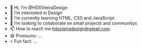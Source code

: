 - 👋 Hi, I’m @HDSVieiraDesign
- 👀 I’m interested in Design
- 🌱 I’m currently learning HTML, CSS and JavaScript
- 💞️ I’m looking to collaborate on small projects and communitys
- 📫 How to reach me hdsvieiradesign@gmail.com
- 😄 Pronouns: ...
- ⚡ Fun fact: ...

<!---
HDSVieiraDesign/HDSVieiraDesign is a ✨ special ✨ repository because its `README.md` (this file) appears on your GitHub profile.
You can click the Preview link to take a look at your changes.
--->
